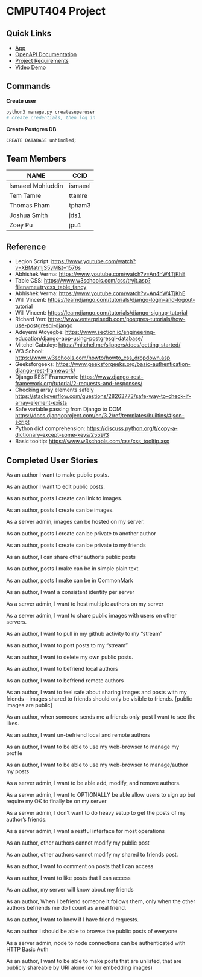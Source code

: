 # CMPUT404 Project


## Quick Links
* [App](https://dashboard.heroku.com/apps/unhindled)
* [OpenAPI Documentation](https://unhindled.herokuapp.com/redoc/)
* [Project Requirements](https://github.com/abramhindle/CMPUT404-project-socialdistribution/blob/master/project.org)
* [Video Demo](https://youtu.be/X_gNzF058u0)

## Commands
**Create user**
```bash
python3 manage.py createsuperuser
# create credentials, then log in
```
**Create Postgres DB**
```
CREATE DATABASE unhindled;
```


## Team Members
NAME | CCID
---- | ---- 
Ismaeel Mohiuddin|ismaeel
Tem Tamre|ttamre
Thomas Pham|tpham3
Joshua Smith|jds1
Zoey Pu|jpu1


## Reference
* Legion Script: https://www.youtube.com/watch?v=XBMatmjS5yM&t=1576s
* Abhishek Verma: https://www.youtube.com/watch?v=An4hW4TjKhE
* Table CSS: https://www.w3schools.com/css/tryit.asp?filename=trycss_table_fancy
* Abhishek Verma: https://www.youtube.com/watch?v=An4hW4TjKhE
* Will Vincent: https://learndjango.com/tutorials/django-login-and-logout-tutorial
* Will Vincent: https://learndjango.com/tutorials/django-signup-tutorial
* Richard Yen: https://www.enterprisedb.com/postgres-tutorials/how-use-postgresql-django
* Adeyemi Atoyegbe: https://www.section.io/engineering-education/django-app-using-postgresql-database/
* Mitchel Cabuloy: https://mitchel.me/slippers/docs/getting-started/
* W3 School: https://www.w3schools.com/howto/howto_css_dropdown.asp
* Geeksforgeeks: https://www.geeksforgeeks.org/basic-authentication-django-rest-framework/
* Django REST Framework: https://www.django-rest-framework.org/tutorial/2-requests-and-responses/
* Checking array elements safely https://stackoverflow.com/questions/28263773/safe-way-to-check-if-array-element-exists
* Safe variable passing from Django to DOM https://docs.djangoproject.com/en/3.2/ref/templates/builtins/#json-script
* Python dict comprehension: https://discuss.python.org/t/copy-a-dictionary-except-some-keys/2559/3
* Basic tooltip: https://www.w3schools.com/css/css_tooltip.asp

## Completed User Stories
As an author I want to make public posts.

As an author I want to edit public posts.

As an author, posts I create can link to images.

As an author, posts I create can be images.

As a server admin, images can be hosted on my server.

As an author, posts I create can be private to another author

As an author, posts I create can be private to my friends

As an author, I can share other author’s public posts

As an author, posts I make can be in simple plain text

As an author, posts I make can be in CommonMark

As an author, I want a consistent identity per server

As a server admin, I want to host multiple authors on my server

As a server admin, I want to share public images with users on other servers.

As an author, I want to pull in my github activity to my “stream”

As an author, I want to post posts to my “stream”

As an author, I want to delete my own public posts.

As an author, I want to befriend local authors

As an author, I want to befriend remote authors

As an author, I want to feel safe about sharing images and posts with my friends – images shared to friends should only be visible to friends. [public images are public]

As an author, when someone sends me a friends only-post I want to see the likes.

As an author, I want un-befriend local and remote authors

As an author, I want to be able to use my web-browser to manage my profile

As an author, I want to be able to use my web-browser to manage/author my posts

As a server admin, I want to be able add, modify, and remove authors.

As a server admin, I want to OPTIONALLY be able allow users to sign up but require my OK to finally be on my server

As a server admin, I don’t want to do heavy setup to get the posts of my author’s friends.

As a server admin, I want a restful interface for most operations

As an author, other authors cannot modify my public post

As an author, other authors cannot modify my shared to friends post.

As an author, I want to comment on posts that I can access

As an author, I want to like posts that I can access

As an author, my server will know about my friends

As an author, When I befriend someone it follows them, only when the other authors befriends me do I count as a real friend.

As an author, I want to know if I have friend requests.

As an author I should be able to browse the public posts of everyone

As a server admin, node to node connections can be authenticated with HTTP Basic Auth

As an author, I want to be able to make posts that are unlisted, that are publicly shareable by URI alone (or for embedding images)
